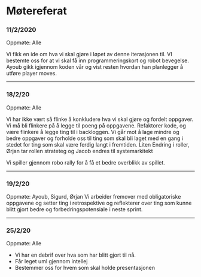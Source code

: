 # Møtereferat
### 11/2/2020
Oppmøte: Alle

Vi fikk en ide om hva vi skal gjøre i løpet av denne iterasjonen til. VI bestemte oss for at vi skal få inn programmeringskort og robot bevegelse. Ayoub gikk igjennom koden vår og vist resten hvordan han planlegger å utføre player moves.

---


### 18/2/20
Oppmøte: Alle

Vi har ikke vært så flinke å konkludere hva vi skal gjøre og fordelt oppgaver. Vi må bli flinkere på å legge til poeng på  oppgavene. 
Refaktorer kode, og være flinkere å legge ting til i backloggen. 
Vi går mot å lage mindre og bedre oppgaver og forholde oss til ting som skal bli laget med en gang i stedet for ting som skal være ferdig langt i fremtiden. Liten Endring i roller, Ørjan tar rollen strateteg og Jacob endres til systemarkitekt
    
Vi spiller gjennom robo rally for å få et bedre overblikk av spillet.

---

### 19/2/20
Oppmøte: Ayoub, Sigurd, Ørjan
Vi arbeider fremover med obligatoriske oppgavene og setter ting i retrospektive og reflekterer over ting som kunne blitt gjort bedre og forbedringspotensiale i neste sprint.

---
### 25/2/20
Oppmøte: Alle
* Vi har en debrif over hva som har blitt gjort til nå.
* Får leget uml gjennom intellej
* Bestemmer oss for hvem som skal holde presentasjonen